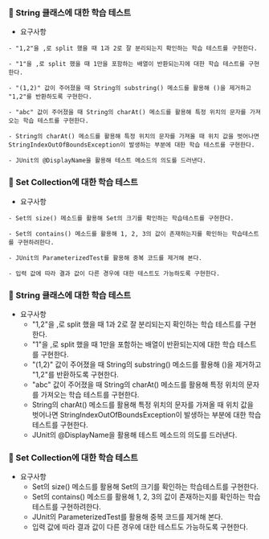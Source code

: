 ### 🧪 String 클래스에 대한 학습 테스트

- 요구사항

```
- "1,2"을 ,로 split 했을 때 1과 2로 잘 분리되는지 확인하는 학습 테스트를 구현한다.

- "1"을 ,로 split 했을 때 1만을 포함하는 배열이 반환되는지에 대한 학습 테스트를 구현한다.

- "(1,2)" 값이 주어졌을 때 String의 substring() 메소드를 활용해 ()을 제거하고 "1,2"를 반환하도록 구현한다.

- "abc" 값이 주어졌을 때 String의 charAt() 메소드를 활용해 특정 위치의 문자를 가져오는 학습 테스트를 구현한다.

- String의 charAt() 메소드를 활용해 특정 위치의 문자를 가져올 때 위치 값을 벗어나면 StringIndexOutOfBoundsException이 발생하는 부분에 대한 학습 테스트를 구현한다.

- JUnit의 @DisplayName을 활용해 테스트 메소드의 의도를 드러낸다.
``` 

### 🧪 Set Collection에 대한 학습 테스트

- 요구사항

```
- Set의 size() 메소드를 활용해 Set의 크기를 확인하는 학습테스트를 구현한다.

- Set의 contains() 메소드를 활용해 1, 2, 3의 값이 존재하는지를 확인하는 학습테스트를 구현하려한다.

- JUnit의 ParameterizedTest를 활용해 중복 코드를 제거해 본다.

- 입력 값에 따라 결과 값이 다른 경우에 대한 테스트도 가능하도록 구현한다.
```

### 🧪 String 클래스에 대한 학습 테스트

- 요구사항
  - "1,2"을 ,로 split 했을 때 1과 2로 잘 분리되는지 확인하는 학습 테스트를 구현한다.
  - "1"을 ,로 split 했을 때 1만을 포함하는 배열이 반환되는지에 대한 학습 테스트를 구현한다.
  - "(1,2)" 값이 주어졌을 때 String의 substring() 메소드를 활용해 ()을 제거하고 "1,2"를 반환하도록 구현한다.
  - "abc" 값이 주어졌을 때 String의 charAt() 메소드를 활용해 특정 위치의 문자를 가져오는 학습 테스트를 구현한다.
  - String의 charAt() 메소드를 활용해 특정 위치의 문자를 가져올 때 위치 값을 벗어나면 StringIndexOutOfBoundsException이 발생하는 부분에 대한 학습 테스트를 구현한다.
  - JUnit의 @DisplayName을 활용해 테스트 메소드의 의도를 드러낸다.

### 🧪 Set Collection에 대한 학습 테스트

- 요구사항
  - Set의 size() 메소드를 활용해 Set의 크기를 확인하는 학습테스트를 구현한다.
  - Set의 contains() 메소드를 활용해 1, 2, 3의 값이 존재하는지를 확인하는 학습테스트를 구현하려한다.
  - JUnit의 ParameterizedTest를 활용해 중복 코드를 제거해 본다.
  - 입력 값에 따라 결과 값이 다른 경우에 대한 테스트도 가능하도록 구현한다.
